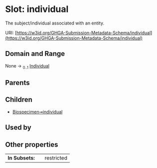 
# Slot: individual


The subject/individual associated with an entity.

URI: [https://w3id.org/GHGA-Submission-Metadata-Schema/individual](https://w3id.org/GHGA-Submission-Metadata-Schema/individual)


## Domain and Range

None &#8594;  <sub>0..1</sub> [Individual](Individual.md)

## Parents


## Children

 *  [Biospecimen➞individual](Biospecimen_individual.md)

## Used by


## Other properties

|  |  |  |
| --- | --- | --- |
| **In Subsets:** | | restricted |

